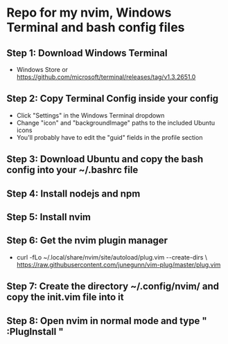 # Repo for my nvim, Windows Terminal and bash config files

## Step 1: Download Windows Terminal
- Windows Store or https://github.com/microsoft/terminal/releases/tag/v1.3.2651.0

## Step 2: Copy Terminal Config inside your config
- Click "Settings" in the Windows Terminal dropdown
- Change "icon" and "backgroundImage" paths to the included Ubuntu icons
- You'll probably have to edit the "guid" fields in the profile section

## Step 3: Download Ubuntu and copy the bash config into your ~/.bashrc file

## Step 4: Install nodejs and npm

## Step 5: Install nvim

## Step 6: Get the nvim plugin manager
- curl -fLo ~/.local/share/nvim/site/autoload/plug.vim --create-dirs \ 
https://raw.githubusercontent.com/junegunn/vim-plug/master/plug.vim

## Step 7: Create the directory ~/.config/nvim/ and copy the init.vim file into it

## Step 8: Open nvim in normal mode and type " :PlugInstall "
